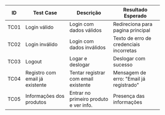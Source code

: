 | ID   | Test Case                          | Descrição                                | Resultado Esperado                      |
|------|------------------------------------|------------------------------------------|-----------------------------------------|
| TC01 | Login válido                       | Login com dados válidos                  | Redireciona para pagina principal       |
| TC02 | Login inválido                     | Login com dados inválidos                | Texto de erro de credenciais incorretas |
| TC03 | Logout                             | Logar e deslogar                         | Deslogar com sucesso                    |
| TC04 | Registro com email já existente    | Tentar registrar com email existente     | Mensagem de erro: "Email já registrado" |
| TC05 | Informações dos produtos           | Entrar no primeiro produto e ver info.   | Presença das informações                |

